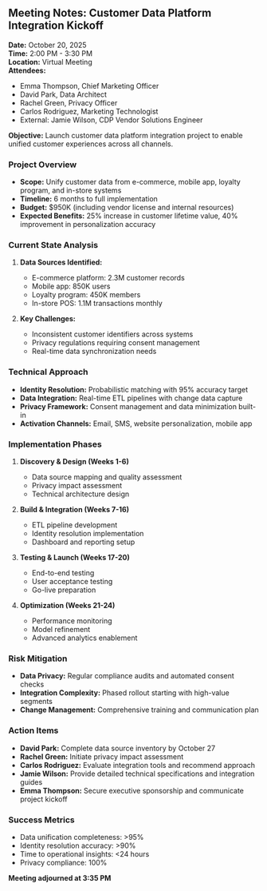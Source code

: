 ## Meeting Notes: Customer Data Platform Integration Kickoff

**Date:** October 20, 2025  
**Time:** 2:00 PM - 3:30 PM  
**Location:** Virtual Meeting  
**Attendees:**  
- Emma Thompson, Chief Marketing Officer  
- David Park, Data Architect  
- Rachel Green, Privacy Officer  
- Carlos Rodriguez, Marketing Technologist  
- External: Jamie Wilson, CDP Vendor Solutions Engineer  

**Objective:** Launch customer data platform integration project to enable unified customer experiences across all channels.

### Project Overview

- **Scope:** Unify customer data from e-commerce, mobile app, loyalty program, and in-store systems
- **Timeline:** 6 months to full implementation
- **Budget:** $950K (including vendor license and internal resources)
- **Expected Benefits:** 25% increase in customer lifetime value, 40% improvement in personalization accuracy

### Current State Analysis

1. **Data Sources Identified:**
   - E-commerce platform: 2.3M customer records
   - Mobile app: 850K users
   - Loyalty program: 450K members
   - In-store POS: 1.1M transactions monthly

2. **Key Challenges:**
   - Inconsistent customer identifiers across systems
   - Privacy regulations requiring consent management
   - Real-time data synchronization needs

### Technical Approach

- **Identity Resolution:** Probabilistic matching with 95% accuracy target
- **Data Integration:** Real-time ETL pipelines with change data capture
- **Privacy Framework:** Consent management and data minimization built-in
- **Activation Channels:** Email, SMS, website personalization, mobile app

### Implementation Phases

1. **Discovery & Design (Weeks 1-6)**
   - Data source mapping and quality assessment
   - Privacy impact assessment
   - Technical architecture design

2. **Build & Integration (Weeks 7-16)**
   - ETL pipeline development
   - Identity resolution implementation
   - Dashboard and reporting setup

3. **Testing & Launch (Weeks 17-20)**
   - End-to-end testing
   - User acceptance testing
   - Go-live preparation

4. **Optimization (Weeks 21-24)**
   - Performance monitoring
   - Model refinement
   - Advanced analytics enablement

### Risk Mitigation

- **Data Privacy:** Regular compliance audits and automated consent checks
- **Integration Complexity:** Phased rollout starting with high-value segments
- **Change Management:** Comprehensive training and communication plan

### Action Items

- **David Park:** Complete data source inventory by October 27
- **Rachel Green:** Initiate privacy impact assessment
- **Carlos Rodriguez:** Evaluate integration tools and recommend approach
- **Jamie Wilson:** Provide detailed technical specifications and integration guides
- **Emma Thompson:** Secure executive sponsorship and communicate project kickoff

### Success Metrics

- Data unification completeness: >95%
- Identity resolution accuracy: >90%
- Time to operational insights: <24 hours
- Privacy compliance: 100%

**Meeting adjourned at 3:35 PM**